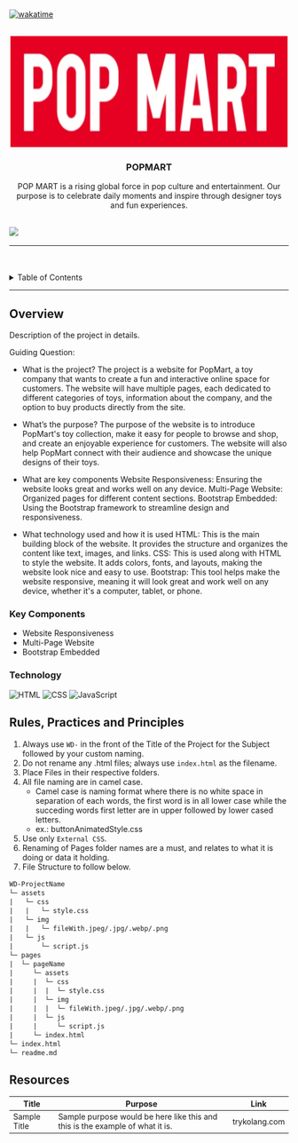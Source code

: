 <a name="readme-top">

<br/>

[![wakatime](https://wakatime.com/badge/user/f74285d8-2630-4480-a969-3a8736d4b8e2/project/4ef9f9cf-a711-45d3-a042-e3c60dd81dc7.svg)](https://wakatime.com/badge/user/f74285d8-2630-4480-a969-3a8736d4b8e2/project/4ef9f9cf-a711-45d3-a042-e3c60dd81dc7)

<br />
<div align="center">
  <a href="https://github.com/zyx-0314/">
  <!-- TODO: If you want to add logo or banner you can add it here -->
    <img src="./assets/img/POPMARTLOGO.png" alt="POPMART" width="500" height="200">
  </a>
<!-- TODO: Change Title to the name of the title of your Project -->
  <h3 align="center">POPMART</h3>
</div>
<!-- TODO: Make a short description -->
<div align="center">
  POP MART is a rising global force in pop culture and entertainment. Our purpose is to celebrate daily moments and inspire through designer toys and fun experiences.
</div>

<br />

<!-- TODO: Change the zyx-0314 into your github username  -->
<!-- TODO: Change the WD-Template-Project into the same name of your folder -->
![](https://visit-counter.vercel.app/counter.png?page=zyx-0314/WD-Template-Project)

---

<br />
<br />

<!-- TODO: If you want to add more layers for your readme -->
<details>
  <summary>Table of Contents</summary>
  <ol>
    <li>
      <a href="#overview">Overview</a>
      <ol>
        <li>
          <a href="#key-components">Key Components</a>
        </li>
        <li>
          <a href="#technology">Technology</a>
        </li>
      </ol>
    </li>
    <li>
      <a href="#rule,-practices-and-principles">Rules, Practices and Principles</a>
    </li>
    <li>
      <a href="#resources">Resources</a>
    </li>
  </ol>
</details>

---

## Overview

<!-- TODO: To be changed -->
<!-- The following are just sample -->
Description of the project in details.

Guiding Question:
  - What is the project?
    The project is a website for PopMart, a toy company that wants to create a fun and interactive online space for customers. The website will have multiple pages, each dedicated to different categories of toys, information about the company, and the option to buy products directly from the site.

  - What’s the purpose?
    The purpose of the website is to introduce PopMart's toy collection, make it easy for people to browse and shop, and create an enjoyable experience for customers. The website will also help PopMart connect with their audience and showcase the unique designs of their toys.

  - What are key components
 Website Responsiveness: Ensuring the website looks great and works well on any device.
 Multi-Page Website: Organized pages for different content sections.
Bootstrap Embedded: Using the Bootstrap framework to streamline design and responsiveness.
  
 - What technology used and how it is used
    HTML: This is the main building block of the website. It provides the structure and organizes the content like text, images, and links.
    CSS: This is used along with HTML to style the website. It adds colors, fonts, and layouts, making the website look nice and easy to use.
   Bootstrap: This tool helps make the website responsive, meaning it will look great and work well on any device, whether it's a computer, tablet, or phone.

### Key Components
<!-- TODO: List of Key Components -->
<!-- The following are just sample -->
- Website Responsiveness
- Multi-Page Website
- Bootstrap Embedded

### Technology
<!-- TODO: List of Technology Used -->
![HTML](https://img.shields.io/badge/HTML-E34F26?style=for-the-badge&logo=html5&logoColor=white)
![CSS](https://img.shields.io/badge/CSS-1572B6?style=for-the-badge&logo=css3&logoColor=white)
![JavaScript](https://img.shields.io/badge/JavaScript-F7DF1E?style=for-the-badge&logo=javascript&logoColor=white)

## Rules, Practices and Principles
1. Always use `WD-` in the front of the Title of the Project for the Subject followed by your custom naming.
2. Do not rename any .html files; always use `index.html` as the filename.
3. Place Files in their respective folders.
4. All file naming are in camel case.
   - Camel case is naming format where there is no white space in separation of each words, the first word is in all lower case while the succeding words first letter are in upper followed by lower cased letters.
   - ex.: buttonAnimatedStyle.css
5. Use only `External CSS`.
6. Renaming of Pages folder names are a must, and relates to what it is doing or data it holding.
7. File Structure to follow below.

```
WD-ProjectName
└─ assets
|   └─ css
|   |   └─ style.css
|   └─ img
|   |   └─ fileWith.jpeg/.jpg/.webp/.png
|   └─ js
|       └─ script.js
└─ pages
|  └─ pageName
|     └─ assets
|     |  └─ css
|     |  |  └─ style.css
|     |  └─ img
|     |  |  └─ fileWith.jpeg/.jpg/.webp/.png
|     |  └─ js
|     |     └─ script.js
|     └─ index.html
└─ index.html
└─ readme.md
```

## Resources

<!-- TODO: Add References -->
| Title | Purpose | Link |
|-|-|-|
| Sample Title | Sample purpose would be here like this and this is the example of what it is. | trykolang.com |
